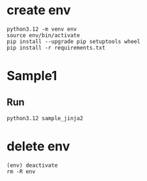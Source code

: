 # create env
```
python3.12 -m venv env
source env/bin/activate
pip install --upgrade pip setuptools wheel
pip install -r requirements.txt
```

# Sample1
## Run
```
python3.12 sample_jinja2
```

# delete env
```
(env) deactivate
rm -R env
```
